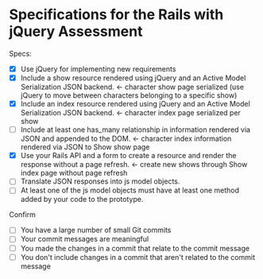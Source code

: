 # Specifications for the Rails with jQuery Assessment

Specs:
- [x] Use jQuery for implementing new requirements
- [x] Include a show resource rendered using jQuery and an Active Model Serialization JSON backend. <- character show page serialized (use jQuery to move between characters belonging to a specific show)
- [x] Include an index resource rendered using jQuery and an Active Model Serialization JSON backend. <- character index page serialized per show
- [ ] Include at least one has_many relationship in information rendered via JSON and appended to the DOM. <- character index information rendered via JSON to Show show page
- [x] Use your Rails API and a form to create a resource and render the response without a page refresh. <- create new shows through Show index page without page refresh
- [ ] Translate JSON responses into js model objects.
- [ ] At least one of the js model objects must have at least one method added by your code to the prototype.

Confirm
- [ ] You have a large number of small Git commits
- [ ] Your commit messages are meaningful
- [ ] You made the changes in a commit that relate to the commit message
- [ ] You don't include changes in a commit that aren't related to the commit message
